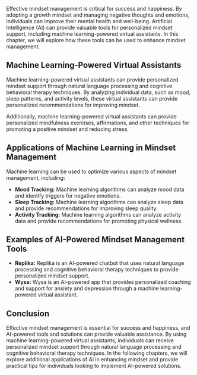 

Effective mindset management is critical for success and happiness. By adopting a growth mindset and managing negative thoughts and emotions, individuals can improve their mental health and well-being. Artificial Intelligence (AI) can provide valuable tools for personalized mindset support, including machine learning-powered virtual assistants. In this chapter, we will explore how these tools can be used to enhance mindset management.

Machine Learning-Powered Virtual Assistants
-------------------------------------------

Machine learning-powered virtual assistants can provide personalized mindset support through natural language processing and cognitive behavioral therapy techniques. By analyzing individual data, such as mood, sleep patterns, and activity levels, these virtual assistants can provide personalized recommendations for improving mindset.

Additionally, machine learning-powered virtual assistants can provide personalized mindfulness exercises, affirmations, and other techniques for promoting a positive mindset and reducing stress.

Applications of Machine Learning in Mindset Management
------------------------------------------------------

Machine learning can be used to optimize various aspects of mindset management, including:

* **Mood Tracking:** Machine learning algorithms can analyze mood data and identify triggers for negative emotions.
* **Sleep Tracking:** Machine learning algorithms can analyze sleep data and provide recommendations for improving sleep quality.
* **Activity Tracking:** Machine learning algorithms can analyze activity data and provide recommendations for promoting physical wellness.

Examples of AI-Powered Mindset Management Tools
-----------------------------------------------

* **Replika:** Replika is an AI-powered chatbot that uses natural language processing and cognitive behavioral therapy techniques to provide personalized mindset support.
* **Wysa:** Wysa is an AI-powered app that provides personalized coaching and support for anxiety and depression through a machine learning-powered virtual assistant.

Conclusion
----------

Effective mindset management is essential for success and happiness, and AI-powered tools and solutions can provide valuable assistance. By using machine learning-powered virtual assistants, individuals can receive personalized mindset support through natural language processing and cognitive behavioral therapy techniques. In the following chapters, we will explore additional applications of AI in enhancing mindset and provide practical tips for individuals looking to implement AI-powered solutions.
